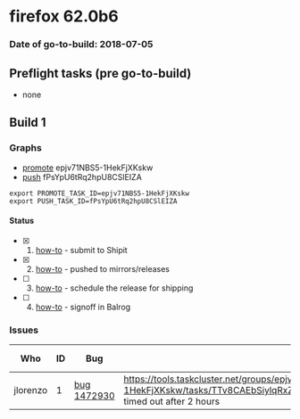 # firefox 62.0b6

### Date of go-to-build: 2018-07-05

## Preflight tasks (pre go-to-build)
- none

## Build 1  

### Graphs
* [promote](https://tools.taskcluster.net/push-inspector/#/epjv71NBS5-1HekFjXKskw) epjv71NBS5-1HekFjXKskw
* [push](https://tools.taskcluster.net/push-inspector/#/fPsYpU6tRq2hpU8CSlEIZA) fPsYpU6tRq2hpU8CSlEIZA
```
export PROMOTE_TASK_ID=epjv71NBS5-1HekFjXKskw
export PUSH_TASK_ID=fPsYpU6tRq2hpU8CSlEIZA
```


#### Status
- [x] 1.  [how-to](https://wiki.mozilla.org/Release:Release_Automation_on_Mercurial:Starting_a_Release#Submit_to_Ship_It)  - submit to Shipit
- [x] 2.  [how-to](https://github.com/mozilla-releng/releasewarrior-2.0/blob/master/docs/release-promotion/desktop/howto.md#push-artifacts-to-releases-directory)  - pushed to mirrors/releases
- [ ] 3.  [how-to](https://github.com/mozilla-releng/releasewarrior-2.0/blob/master/docs/release-promotion/desktop/howto.md#ship-the-release)  - schedule the release for shipping
- [ ] 4.  [how-to](https://github.com/mozilla-releng/releasewarrior-2.0/blob/master/docs/release-promotion/desktop/howto.md#obtain-sign-offs-for-changes)  - signoff in Balrog

### Issues
| Who                 | ID               | Bug                                                                 | Description                | Resolved                | Future Threat                |
| ------------------- | ---------------- | ------------------------------------------------------------------- | -------------------------- | ----------------------- | ---------------------------- |
| jlorenzo  | 1 | [bug 1472930](https://bugzil.la/1472930)        | https://tools.taskcluster.net/groups/epjv71NBS5-1HekFjXKskw/tasks/TTv8CAEbSiylqRxZsnCC5g/runs/0/logs/public%2Flogs%2Flive_backing.log#L11153 timed out after 2 hours | False | True |

